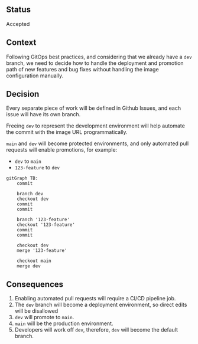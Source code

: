 ## Status
Accepted

## Context
Following GitOps best practices, and considering that we already have a `dev` branch, we need to decide how to handle the deployment and promotion path of new features and bug fixes without handling the image configuration manually.

## Decision
Every separate piece of work will be defined in Github Issues, and each issue will have its own branch. 

Freeing `dev` to represent the development environment will help automate the commit with the image URL programmatically.

`main` and `dev` will become protected environments, and only automated pull requests will enable promotions, for example:

- `dev` to `main`
- `123-feature` to `dev`

```mermaid
gitGraph TB:
    commit

    branch dev
    checkout dev
    commit
    commit

    branch '123-feature'
    checkout '123-feature'
    commit
    commit

    checkout dev
    merge '123-feature'

    checkout main
    merge dev

```

## Consequences

1. Enabling automated pull requests will require a CI/CD pipeline job.
2. The `dev` branch will become a deployment environment, so direct edits will be disallowed
3. `dev` will promote to `main`.
4. `main` will be the production environment.
5. Developers will work off `dev`, therefore, `dev` will become the default branch.


